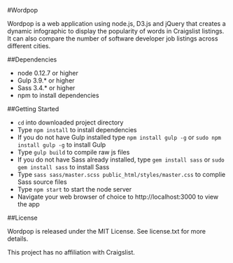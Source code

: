 #Wordpop

Wordpop is a web application using node.js, D3.js and jQuery that creates a dynamic infographic to display the popularity of words in Craigslist listings. It can also compare the number of software developer job listings across different cities.

##Dependencies

* node 0.12.7 or higher
* Gulp 3.9.* or higher 
* Sass 3.4.* or higher
* npm to install dependencies

##Getting Started

* `cd` into downloaded project directory
* Type `npm install` to install dependencies
* If you do not have Gulp installed type `npm install gulp -g` or `sudo npm install gulp -g` to install Gulp
* Type `gulp build` to compile raw js files
* If you do not have Sass already installed, type `gem install sass` or `sudo gem install sass` to install Sass
* Type `sass sass/master.scss public_html/styles/master.css` to complie Sass source files
* Type `npm start` to start the node server
* Navigate your web browser of choice to http://localhost:3000 to view the app

##License

Wordpop is released under the MIT License. See license.txt for more details.

This project has no affiliation with Craigslist.